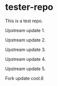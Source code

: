 # tester-repo
This is a test repo.

Upstream update 1.

Upstream update 2.

Upstream update 3.

Upstream update 4.

Upstream update 5.

Fork update cool.6
